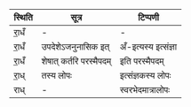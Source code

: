 | स्थिति | सूत्र | टिप्पणी |
| ----- | ------- | ------ |
| रा॒धँ | - | - |
| रा॒धँ | उपदेशेऽजनुनासिक इत् | अँ-इत्यस्य इत्संज्ञा |
| रा॒धँ | शेषात् कर्तरि परस्मैपदम् | इति परस्मैपदम् |
| रा॒ध् | तस्य लोपः | इत्संज्ञकस्य लोपः |
| राध् | - | स्वरभेदमात्रालोपः |
